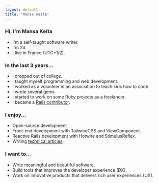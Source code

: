 ```yaml
---
layout: default
title: "Mansa Keïta"
---
```

### Hi, I'm Mansa Keïta
* I'm a self-taught software writer.
* I'm 23.
* I live in France (UTC+1/2).

### In the last 3 years...
* I dropped out of college.
* I taught myself programming and web development.
* I worked as a volunteer in an association to teach kids how to code.
* I wrote several gems.
* I started to work on some Ruby projects as a freelancer.
* I became a [Rails contributor](https://contributors.rubyonrails.org/contributors/mansakondo/commits).

### I enjoy...
* Open-source development
* Front-end development with TailwindCSS and ViewComponent. 
* Reactive Rails development with Hotwire and StimulusReflex.
* Writing [technical articles](https://dev.to/mansakondo).

### I want to...
* Write meaningful and beautiful software.
* Build tools that improves the developer experience (DX).
* Work on innovative products that delivers rich user experiences (UX).
